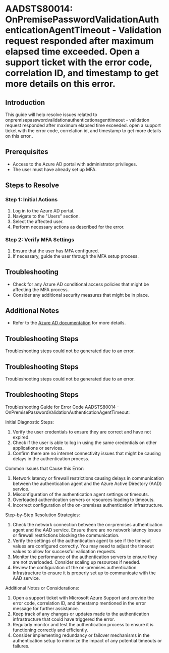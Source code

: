 # AADSTS80014: OnPremisePasswordValidationAuthenticationAgentTimeout - Validation request responded after maximum elapsed time exceeded. Open a support ticket with the error code, correlation ID, and timestamp to get more details on this error.

## Introduction

This guide will help resolve issues related to
onpremisepasswordvalidationauthenticationagenttimeout - validation request
responded after maximum elapsed time exceeded. open a support ticket with the
error code, correlation id, and timestamp to get more details on this error..

## Prerequisites

* Access to the Azure AD portal with administrator privileges.
* The user must have already set up MFA.

## Steps to Resolve

### Step 1: Initial Actions

1. Log in to the Azure AD portal.
2. Navigate to the "Users" section.
3. Select the affected user.
4. Perform necessary actions as described for the error.

### Step 2: Verify MFA Settings

1. Ensure that the user has MFA configured.
2. If necessary, guide the user through the MFA setup process.

## Troubleshooting

* Check for any Azure AD conditional access policies that might be affecting the
  MFA process.
* Consider any additional security measures that might be in place.

## Additional Notes

* Refer to the
  [Azure AD documentation](https://learn.microsoft.com/en-us/azure/active-directory/)
  for more details.

## Troubleshooting Steps

Troubleshooting steps could not be generated due to an error.

## Troubleshooting Steps

Troubleshooting steps could not be generated due to an error.

## Troubleshooting Steps

Troubleshooting Guide for Error Code AADSTS80014 -
OnPremisePasswordValidationAuthenticationAgentTimeout:

Initial Diagnostic Steps:

1. Verify the user credentials to ensure they are correct and have not expired.
2. Check if the user is able to log in using the same credentials on other
   applications or services.
3. Confirm there are no internet connectivity issues that might be causing
   delays in the authentication process.

Common Issues that Cause this Error:

1. Network latency or firewall restrictions causing delays in communication
   between the authentication agent and the Azure Active Directory (AAD)
   service.
2. Misconfiguration of the authentication agent settings or timeouts.
3. Overloaded authentication servers or resources leading to timeouts.
4. Incorrect configuration of the on-premises authentication infrastructure.

Step-by-Step Resolution Strategies:

1. Check the network connection between the on-premises authentication agent and
   the AAD service. Ensure there are no network latency issues or firewall
   restrictions blocking the communication.
2. Verify the settings of the authentication agent to see if the timeout values
   are configured correctly. You may need to adjust the timeout values to allow
   for successful validation requests.
3. Monitor the performance of the authentication servers to ensure they are not
   overloaded. Consider scaling up resources if needed.
4. Review the configuration of the on-premises authentication infrastructure to
   ensure it is properly set up to communicate with the AAD service.

Additional Notes or Considerations:

1. Open a support ticket with Microsoft Azure Support and provide the error
   code, correlation ID, and timestamp mentioned in the error message for
   further assistance.
2. Keep track of any changes or updates made to the authentication
   infrastructure that could have triggered the error.
3. Regularly monitor and test the authentication process to ensure it is
   functioning correctly and efficiently.
4. Consider implementing redundancy or failover mechanisms in the authentication
   setup to minimize the impact of any potential timeouts or failures.
